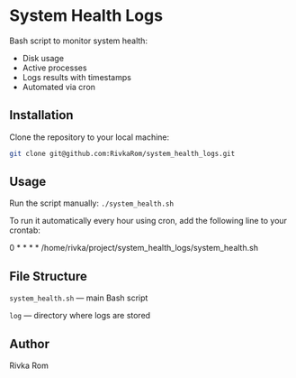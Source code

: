 # System Health Logs

Bash script to monitor system health:
- Disk usage
- Active processes
- Logs results with timestamps
- Automated via cron

## Installation
Clone the repository to your local machine:
```bash
git clone git@github.com:RivkaRom/system_health_logs.git
```

## Usage
Run the script manually:
`./system_health.sh`

To run it automatically every hour using cron, add the following line to your crontab:

0 * * * * /home/rivka/project/system_health_logs/system_health.sh

## File Structure
`system_health.sh` — main Bash script

`log` — directory where logs are stored

## Author
Rivka Rom
